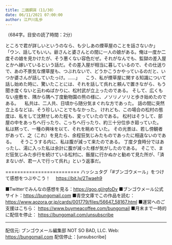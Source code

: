 ```yaml
---
title: 二銭銅貨（11/30）
date: 06/11/2021 07:00:00
author: 江戸川乱歩
---
```


（684字。目安の読了時間：2分）

ところで君が詳しいというのなら、も少しあの煙草屋のことを話さないか」
「ウン、話してもいい。爺さんと婆さんとの間に一人の娘がある。俺は一度か二度その娘を見かけたが、そう悪くない容色だぜ。それがなんでも、監獄の差入屋とかへ嫁いているという話だ。その差入屋が相当に暮しているので、その仕送りで、あの不景気な煙草屋も、つぶれないで、どうかこうかやっているのだと、いつか婆さんが話していたっけ。……」
　こう、私が煙草屋に関する知識について話し始めた時に、驚いたことには、それを話して呉れと頼んで置きながら、もう聞き度くないと云わぬばかりに、松村武が立上ったのである。
そして、広くもない座敷を、隅から隅へ丁度動物園の熊の様に、ノソリノソリと歩き始めたのである。
　私共は、二人共、日頃から随分気まぐれな方であった。
話の間に突然立上るなどは、そう珍しいことでもなかった。
けれども、この場合の松村の態度は、私をして沈黙せしめた程も、変っていたのである。
松村はそうして、部屋の中をあっちへ行ったり、こっちへ行ったり、約三十分位歩き廻っていた。
私は黙って、一種の興味を以て、それを眺めていた。
その光景は、若し傍観者があって、之（これ）を見たら、余程狂気じみたものであったに相違ないのである。
　そうこうする内に、私は腹が減って来たのである。
丁度夕食時分ではあったし、湯に入った私は余計に腹が減った様が気がしたのである。
そこで、まだ狂気じみた歩行を続けている松村に、飯屋に行かぬかと勧めて見た所が、「済まないが、君一人で行って呉れ」という返事だ。

=========================
ハッシュタグ「#ブンゴウメール」をつけて感想をつぶやこう！　
https://bit.ly/2Twaeh9

■Twitterでみんなの感想を見る：https://goo.gl/rgfoDv
■ブンゴウメール公式サイト：https://bungomail.com
■青空文庫でこの作品を読む：https://www.aozora.gr.jp/cards/001779/files/56647_58167.html
■運営へのご支援はこちら： https://www.buymeacoffee.com/bungomail
■月末まで一時的に配信を停止： https://bungomail.com/unsubscribe

-------
配信元: ブンゴウメール編集部
NOT SO BAD, LLC.
Web: https://bungomail.com
配信停止：[unsubscribe]


